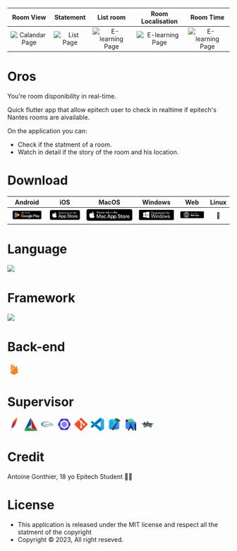 Room View               |  Statement               | List room | Room Localisation | Room Time
:-------------------------:|:-------------------------:|:-------------------------:|:-------------------------:|:-------------------------:|
<img src="https://is2-ssl.mzstatic.com/image/thumb/PurpleSource123/v4/e8/3c/9a/e83c9a67-f461-d762-ae24-c393ce09829c/114f5c68-73ea-481f-bd25-8308ad27f3c5_Simulator_Screen_Shot_-_iPhone_14_Plus_-_2023-01-06_at_18.55.26.png/1284x2778bb.png" alt="Calandar Page" width="150"/>|<img src="https://is4-ssl.mzstatic.com/image/thumb/PurpleSource113/v4/b8/0e/03/b80e0367-9d5d-0274-8c56-aeb10b85abe0/eb0d282a-a7bd-4594-80e6-7a8786add4d5_Simulator_Screen_Shot_-_iPhone_14_Plus_-_2023-01-06_at_18.55.39.png/1284x2778bb.png" alt="List Page" width="150"/>|<img src="https://is2-ssl.mzstatic.com/image/thumb/PurpleSource123/v4/d5/5b/a9/d55ba9e5-0a47-55cc-41bf-50b994b26670/701e66ad-e065-4773-a3ca-5ded0884fb84_Simulator_Screen_Shot_-_iPhone_14_Plus_-_2023-01-06_at_18.59.36.png/1284x2778bb.png" alt="E-learning Page" width="150"/>|<img src="https://is5-ssl.mzstatic.com/image/thumb/PurpleSource123/v4/fe/f9/2d/fef92d0b-31e2-4d4f-1ab9-6cfa6da306d0/d89ed843-daaa-482d-96de-3be44fc4c3c3_Simulator_Screen_Shot_-_iPhone_14_Plus_-_2023-01-06_at_18.56.39.png/1284x2778bb.png" alt="E-learning Page" width="150"/>|<img src="https://is1-ssl.mzstatic.com/image/thumb/PurpleSource113/v4/5d/9f/10/5d9f10a4-ea79-f85f-c5c1-c4cabb885d6e/b9b60069-7fff-4bc1-b518-bafe717ce330_Simulator_Screen_Shot_-_iPhone_14_Plus_-_2023-01-06_at_18.55.48.png/1284x2778bb.png" alt="E-learning Page" width="150"/>

# Oros

You're room disponibility in real-time.
  
Quick flutter app that allow epitech user to check in realtime if epitech's Nantes rooms are aivailable.

On the application you can:
- Check if the statment of a room.
- Watch in detail if the story of the room and his location.

# Download

Android               |  iOS               | MacOS               |   Windows | Web | Linux
:-------------------------:|:-------------------------:|:-------------------------:|:-------------------------:|:-------------------------:|:-------------------------:|
[<img src="https://github.com/Kams-art/Assets/blob/main/logo/android/download.png" alt="Welcome Page" width="150"/>](https://play.google.com/store/apps/details?id=com.oros.epitech&hl=en_US)|[![](https://github.com/Kams-art/Assets/blob/main/logo/ios/download.svg)](https://apps.apple.com/fr/app/oros/id1661996262)|[![](https://github.com/Kams-art/Assets/blob/main/logo/macos/download.svg)](https://apps.apple.com/fr/app/oros/id1661996262)|[<img src="https://github.com/Kams-art/Assets/blob/main/logo/windows/download.png" alt="Welcome Page" width="140"/>](https://raw.githubusercontent.com/Antoinegtir/Oros/0f34a74e8e1986a1799190b68b10230cf45ae2c2/assets/Oros.exe)|[<img src="https://github.com/Kams-art/Assets/blob/main/logo/web/download.png" alt="Welcome Page" width="140"/>](https://test-bdb24.web.app)| 🚧

# Language
<img src="https://skillicons.dev/icons?i=ruby,dart,kotlin,swift,html,css,bash,gradle" />

# Framework
<img src="https://skillicons.dev/icons?i=flutter" />

# Back-end

<a href ="https://console.firebase.google.com/"><img height="30" src="https://raw.githubusercontent.com/devicons/devicon/1119b9f84c0290e0f0b38982099a2bd027a48bf1/icons/firebase/firebase-plain.svg"></a>&nbsp;

# Supervisor

<img height="30" src="https://github.com/devicons/devicon/blob/master/icons/apache/apache-original.svg">&nbsp;
<img height="30" src="https://github.com/devicons/devicon/blob/master/icons/cmake/cmake-original.svg">&nbsp;
<img height="30" src="https://github.com/devicons/devicon/blob/master/icons/opengl/opengl-plain.svg">&nbsp;
<img height="30" src="https://github.com/devicons/devicon/blob/master/icons/eslint/eslint-original.svg">&nbsp;
<img height="30" src="https://github.com/devicons/devicon/blob/master/icons/git/git-original.svg">&nbsp;
<img height="30" src="https://github.com/devicons/devicon/blob/master/icons/vscode/vscode-original.svg">&nbsp;
<img height="30" src="https://github.com/devicons/devicon/blob/master/icons/xcode/xcode-original.svg">&nbsp;
<img height="30" src="https://github.com/devicons/devicon/blob/master/icons/androidstudio/androidstudio-original.svg">&nbsp;
<img height="30" src="https://github.com/devicons/devicon/blob/master/icons/groovy/groovy-original.svg">&nbsp;

# Credit
  
Antoine Gonthier, 18 yo Epitech Student 🧑‍💻
  
# License

- This application is released under the MIT license and respect all the statment of the copyright
- Copyright © 2023, All right reseved.
